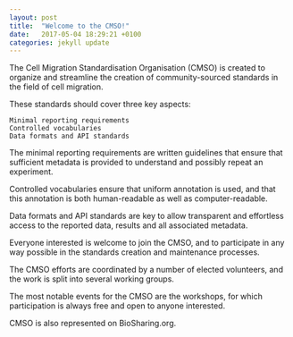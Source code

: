 ```yaml
---
layout: post
title:  "Welcome to the CMSO!"
date:   2017-05-04 18:29:21 +0100
categories: jekyll update
---
```

The Cell Migration Standardisation Organisation (CMSO) is created to organize and streamline the creation of community-sourced standards in the field of cell migration.

These standards should cover three key aspects:

    Minimal reporting requirements
    Controlled vocabularies
    Data formats and API standards

The minimal reporting requirements are written guidelines that ensure that sufficient metadata is provided to understand and possibly repeat an experiment.

Controlled vocabularies ensure that uniform annotation is used, and that this annotation is both human-readable as well as computer-readable.

Data formats and API standards are key to allow transparent and effortless access to the reported data, results and all associated metadata.

Everyone interested is welcome to join the CMSO, and to participate in any way possible in the standards creation and maintenance processes.

The CMSO efforts are coordinated by a number of elected volunteers, and the work is split into several working groups.

The most notable events for the CMSO are the workshops, for which participation is always free and open to anyone interested.

CMSO is also represented on BioSharing.org.